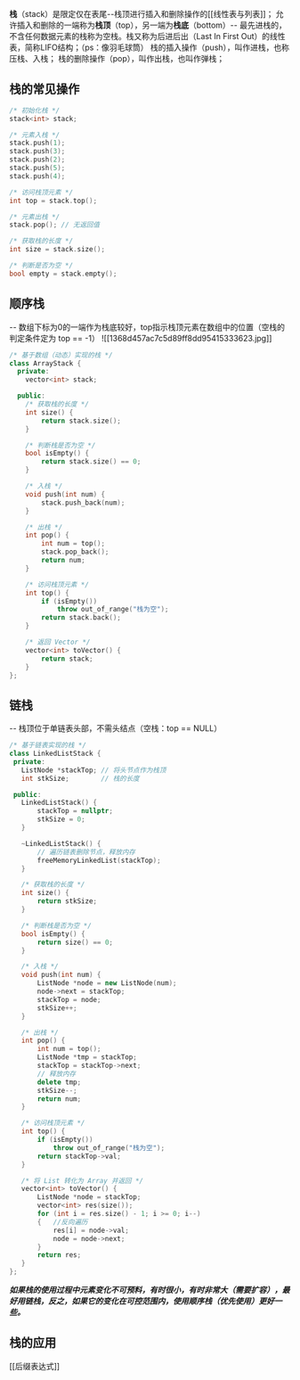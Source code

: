 **栈**（stack）是限定仅在表尾--栈顶进行插入和删除操作的[[线性表与列表]]；
允许插入和删除的一端称为**栈顶**（top），另一端为**栈底**（bottom）-- 最先进栈的，不含任何数据元素的栈称为空栈。栈又称为后进后出（Last In First Out）的线性表，简称LIFO结构；（ps：像羽毛球筒）
栈的插入操作（push），叫作进栈，也称压栈、入栈；
栈的删除操作（pop），叫作出栈，也叫作弹栈；

## 栈的常见操作
```cpp
/* 初始化栈 */
stack<int> stack;

/* 元素入栈 */
stack.push(1);
stack.push(3);
stack.push(2);
stack.push(5);
stack.push(4);

/* 访问栈顶元素 */
int top = stack.top();

/* 元素出栈 */
stack.pop(); // 无返回值

/* 获取栈的长度 */
int size = stack.size();

/* 判断是否为空 */
bool empty = stack.empty();
```

## 顺序栈
 -- 数组下标为0的一端作为栈底较好，top指示栈顶元素在数组中的位置（空栈的判定条件定为 top == -1）
![[1368d457ac7c5d89ff8dd95415333623.jpg]]
```cpp
/* 基于数组（动态）实现的栈 */
class ArrayStack {
  private:
    vector<int> stack;

  public:
    /* 获取栈的长度 */
    int size() {
        return stack.size();
    }

    /* 判断栈是否为空 */
    bool isEmpty() {
        return stack.size() == 0;
    }

    /* 入栈 */
    void push(int num) {
        stack.push_back(num);
    }

    /* 出栈 */
    int pop() {
        int num = top();
        stack.pop_back();
        return num;
    }

    /* 访问栈顶元素 */
    int top() {
        if (isEmpty())
            throw out_of_range("栈为空");
        return stack.back();
    }

    /* 返回 Vector */
    vector<int> toVector() {
        return stack;
    }
};
```

## 链栈
 -- 栈顶位于单链表头部，不需头结点（空栈：top == NULL）
 ```cpp
 /* 基于链表实现的栈 */
class LinkedListStack {
  private:
    ListNode *stackTop; // 将头节点作为栈顶
    int stkSize;        // 栈的长度

  public:
    LinkedListStack() {
        stackTop = nullptr;
        stkSize = 0;
    }

    ~LinkedListStack() {
        // 遍历链表删除节点，释放内存
        freeMemoryLinkedList(stackTop);
    }

    /* 获取栈的长度 */
    int size() {
        return stkSize;
    }

    /* 判断栈是否为空 */
    bool isEmpty() {
        return size() == 0;
    }

    /* 入栈 */
    void push(int num) {
        ListNode *node = new ListNode(num);
        node->next = stackTop;
        stackTop = node;
        stkSize++;
    }

    /* 出栈 */
    int pop() {
        int num = top();
        ListNode *tmp = stackTop;
        stackTop = stackTop->next;
        // 释放内存
        delete tmp;
        stkSize--;
        return num;
    }

    /* 访问栈顶元素 */
    int top() {
        if (isEmpty())
            throw out_of_range("栈为空");
        return stackTop->val;
    }

    /* 将 List 转化为 Array 并返回 */
    vector<int> toVector() {
        ListNode *node = stackTop;
        vector<int> res(size());
        for (int i = res.size() - 1; i >= 0; i--) 
        {   //反向遍历
            res[i] = node->val;
            node = node->next;
        }
        return res;
    }
};
```

***如果栈的使用过程中元素变化不可预料，有时很小，有时非常大（需要扩容），最好用链栈，反之，如果它的变化在可控范围内，使用顺序栈（优先使用）更好一些。***

## 栈的应用
[[后缀表达式]]